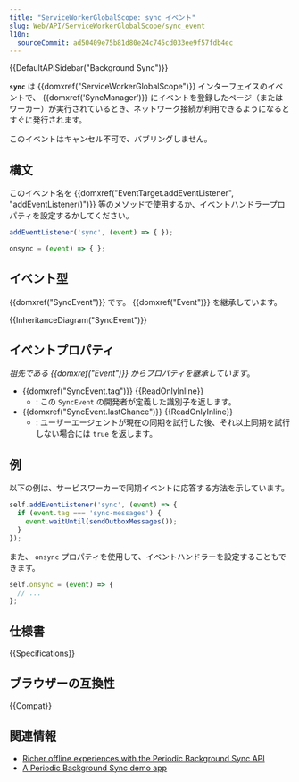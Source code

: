 ```yaml
---
title: "ServiceWorkerGlobalScope: sync イベント"
slug: Web/API/ServiceWorkerGlobalScope/sync_event
l10n:
  sourceCommit: ad50409e75b81d80e24c745cd033ee9f57fdb4ec
---
```


{{DefaultAPISidebar("Background Sync")}}

**`sync`** は {{domxref("ServiceWorkerGlobalScope")}} インターフェイスのイベントで、 {{domxref('SyncManager')}} にイベントを登録したページ（またはワーカー）が実行されているとき、ネットワーク接続が利用できるようになるとすぐに発行されます。

このイベントはキャンセル不可で、バブリングしません。

## 構文

このイベント名を {{domxref("EventTarget.addEventListener", "addEventListener()")}} 等のメソッドで使用するか、イベントハンドラープロパティを設定するかしてください。

```js
addEventListener('sync', (event) => { });

onsync = (event) => { };
```

## イベント型

{{domxref("SyncEvent")}} です。 {{domxref("Event")}} を継承しています。

{{InheritanceDiagram("SyncEvent")}}

## イベントプロパティ

_祖先である {{domxref("Event")}} からプロパティを継承しています_。

- {{domxref("SyncEvent.tag")}} {{ReadOnlyInline}}
  - : この `SyncEvent` の開発者が定義した識別子を返します。
- {{domxref("SyncEvent.lastChance")}} {{ReadOnlyInline}}
  - : ユーザーエージェントが現在の同期を試行した後、それ以上同期を試行しない場合には `true` を返します。

## 例

以下の例は、サービスワーカーで同期イベントに応答する方法を示しています。

```js
self.addEventListener('sync', (event) => {
  if (event.tag === 'sync-messages') {
    event.waitUntil(sendOutboxMessages());
  }
});
```

また、 `onsync` プロパティを使用して、イベントハンドラーを設定することもできます。

```js
self.onsync = (event) => {
  // ...
};
```

## 仕様書

{{Specifications}}

## ブラウザーの互換性

{{Compat}}

## 関連情報

- [Richer offline experiences with the Periodic Background Sync API](https://web.dev/periodic-background-sync/)
- [A Periodic Background Sync demo app](https://webplatformapis.com/periodic_sync/periodicSync_improved.html)
